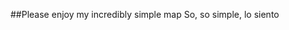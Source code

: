 ##Please enjoy my incredibly simple map
So, so simple, lo siento

<iframe src="index.html" height="500" width="500></iframe>

if you want to see this map (but slightly larger) please click [here] (index.html).
